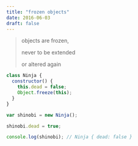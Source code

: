 ```yaml
---
title: "frozen objects"
date: 2016-06-03
draft: false
---
```


> objects are frozen,
>
> never to be extended
>
> or altered again

```javascript 
class Ninja {
  constructor() {
    this.dead = false;
    Object.freeze(this);
  }
}

var shinobi = new Ninja();

shinobi.dead = true;

console.log(shinobi); // Ninja { dead: false }
```
